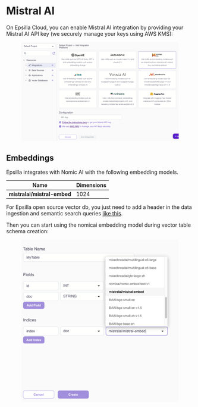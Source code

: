# Mistral AI

On Epsilla Cloud, you can enable Mistral AI integration by providing your Mistral AI API key (we securely manage your keys using AWS KMS):

<figure><img src="../../.gitbook/assets/Screenshot 2024-02-13 at 11.22.05 AM.png" alt=""><figcaption></figcaption></figure>

## Embeddings

Epsilla integrates with Nomic AI with the following embedding models.

| Name                        | Dimensions |
| --------------------------- | ---------- |
| **mistralai/mistral-embed** | 1024       |

For Epsilla open source vector db, you just need to add a header in the data ingestion and semantic search queries [like this](../../vector-database/embeddings.md#mistral-ai-embedding).

Then you can start using the nomicai embedding model during vector table schema creation:

<figure><img src="../../.gitbook/assets/Screenshot 2024-02-13 at 11.23.40 AM.png" alt=""><figcaption></figcaption></figure>
